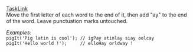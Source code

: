 [TaskLink](https://www.codewars.com/kata/520b9d2ad5c005041100000f)<br/>
Move the first letter of each word to the end of it, then add "ay" to the end of the word. Leave punctuation marks untouched.

*Examples*:<br/>
`pigIt('Pig latin is cool'); // igPay atinlay siay oolcay`<br/>
`pigIt('Hello world !');     // elloHay orldway !`